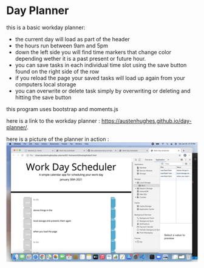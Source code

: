 # Day Planner 

this is a basic workday planner:

- the current day will load as part of the header
- the hours run between 9am and 5pm
- down the left side you will find time markers that change color depending wether it is a past present or future hour. 
- you can save tasks in each individual time slot using the save button found on the right side of the row
- if you reload the page your saved tasks will load up again from your computers local storage 
- you can overwrite or delete task simply by overwriting or deleting and hitting the save button

this program uses bootstrap and moments.js 

here is a link to the workday planner : https://austenhughes.github.io/day-planner/.

here is a picture of the planner in action : ![](02-Homework/Develop/assets/dayplanner.png)
